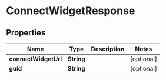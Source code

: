 

# ConnectWidgetResponse


## Properties

Name | Type | Description | Notes
------------ | ------------- | ------------- | -------------
**connectWidgetUrl** | **String** |  |  [optional]
**guid** | **String** |  |  [optional]



